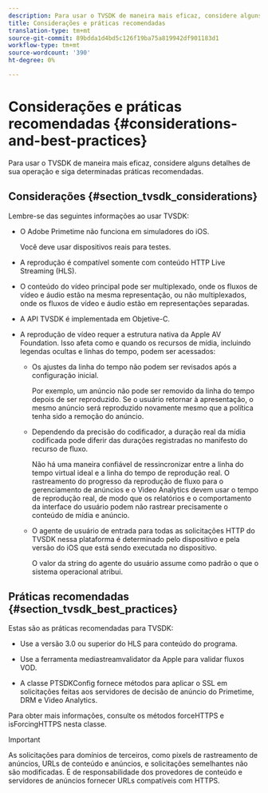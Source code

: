 ```yaml
---
description: Para usar o TVSDK de maneira mais eficaz, considere alguns detalhes de sua operação e siga determinadas práticas recomendadas.
title: Considerações e práticas recomendadas
translation-type: tm+mt
source-git-commit: 89bdda1d4bd5c126f19ba75a819942df901183d1
workflow-type: tm+mt
source-wordcount: '390'
ht-degree: 0%

---
```



# Considerações e práticas recomendadas {#considerations-and-best-practices}

Para usar o TVSDK de maneira mais eficaz, considere alguns detalhes de sua operação e siga determinadas práticas recomendadas.

## Considerações {#section_tvsdk_considerations}

Lembre-se das seguintes informações ao usar TVSDK:

* O Adobe Primetime não funciona em simuladores do iOS.

   Você deve usar dispositivos reais para testes.

* A reprodução é compatível somente com conteúdo HTTP Live Streaming (HLS).

* O conteúdo do vídeo principal pode ser multiplexado, onde os fluxos de vídeo e áudio estão na mesma representação, ou não multiplexados, onde os fluxos de vídeo e áudio estão em representações separadas.

* A API TVSDK é implementada em Objetive-C.

* A reprodução de vídeo requer a estrutura nativa da Apple AV Foundation. Isso afeta como e quando os recursos de mídia, incluindo legendas ocultas e linhas do tempo, podem ser acessados:

   * Os ajustes da linha do tempo não podem ser revisados após a configuração inicial.

      Por exemplo, um anúncio não pode ser removido da linha do tempo depois de ser reproduzido. Se o usuário retornar à apresentação, o mesmo anúncio será reproduzido novamente mesmo que a política tenha sido a remoção do anúncio.

   * Dependendo da precisão do codificador, a duração real da mídia codificada pode diferir das durações registradas no manifesto do recurso de fluxo.

      Não há uma maneira confiável de ressincronizar entre a linha do tempo virtual ideal e a linha do tempo de reprodução real. O rastreamento do progresso da reprodução de fluxo para o gerenciamento de anúncios e o Video Analytics devem usar o tempo de reprodução real, de modo que os relatórios e o comportamento da interface do usuário podem não rastrear precisamente o conteúdo de mídia e anúncio.

   * O agente de usuário de entrada para todas as solicitações HTTP do TVSDK nessa plataforma é determinado pelo dispositivo e pela versão do iOS que está sendo executada no dispositivo.

      O valor da string do agente do usuário assume como padrão o que o sistema operacional atribui.

## Práticas recomendadas {#section_tvsdk_best_practices}

Estas são as práticas recomendadas para TVSDK:

* Use a versão 3.0 ou superior do HLS para conteúdo do programa.

* Use a ferramenta mediastreamvalidator da Apple para validar fluxos VOD.

* A classe PTSDKConfig fornece métodos para aplicar o SSL em solicitações feitas aos servidores de decisão de anúncio do Primetime, DRM e Video Analytics.

Para obter mais informações, consulte os métodos forceHTTPS e isForcingHTTPS nesta classe.

>[!IMPORTANT]
>
>As solicitações para domínios de terceiros, como pixels de rastreamento de anúncios, URLs de conteúdo e anúncios, e solicitações semelhantes não são modificadas. É de responsabilidade dos provedores de conteúdo e servidores de anúncios fornecer URLs compatíveis com HTTPS.
